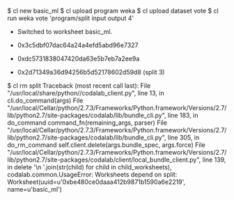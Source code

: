 $ cl new basic_ml
$ cl upload program weka
$ cl upload dataset vote
$ cl run weka vote 'program/split input output 4'




- Switched to worksheet basic_ml.

- 0x3c5dbf07dac64a24a4efd5abd96e7327

- 0xdc5731838047420da63e5b7eb7a2ee9a

- 0x2d71349a36d94256b5d52178602d59d8 (split 3)



$ cl rm split
Traceback (most recent call last):
  File "/usr/local/share/python//codalab_client.py", line 13, in <module>
    cli.do_command(args)
  File "/usr/local/Cellar/python/2.7.3/Frameworks/Python.framework/Versions/2.7/lib/python2.7/site-packages/codalab/lib/bundle_cli.py", line 183, in do_command
    command_fn(remaining_args, parser)
  File "/usr/local/Cellar/python/2.7.3/Frameworks/Python.framework/Versions/2.7/lib/python2.7/site-packages/codalab/lib/bundle_cli.py", line 305, in do_rm_command
    self.client.delete(args.bundle_spec, args.force)
  File "/usr/local/Cellar/python/2.7.3/Frameworks/Python.framework/Versions/2.7/lib/python2.7/site-packages/codalab/client/local_bundle_client.py", line 139, in delete
    '\n  '.join(str(child) for child in child_worksheets),
codalab.common.UsageError: Worksheets depend on split:
  Worksheet(uuid=u'0xbe480ce0daaa412b9871b1590a6e2219', name=u'basic_ml')

